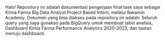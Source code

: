 Halo!
Repository ini adalah dokumentasi pengerjaan final task saya sebagai Kimia Farma Big Data Analyst Project Based Intern, melalui Rakamin Academy.
Dokumen yang bisa diakses pada repository ini adalah:
Seluruh query yang saya gunakan pada BigQuery untuk membuat tabel analisis,
Dashboard Kimia Farma Performance Analytics 2020-2023,
dan tautan menuju dashboard.
